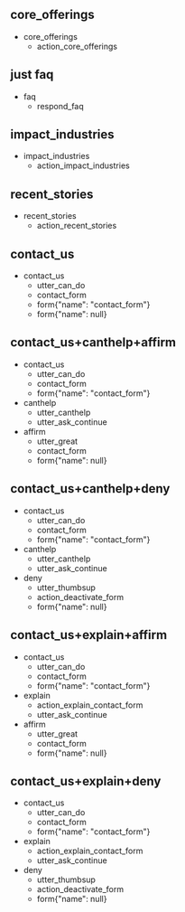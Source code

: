 ## core_offerings
* core_offerings
  - action_core_offerings

## just faq
* faq
  - respond_faq

## impact_industries
* impact_industries
  - action_impact_industries

## recent_stories
* recent_stories
  - action_recent_stories


## contact_us
* contact_us
  - utter_can_do
  - contact_form
  - form{"name": "contact_form"}
  - form{"name": null}

## contact_us+canthelp+affirm
* contact_us
  - utter_can_do
  - contact_form
  - form{"name": "contact_form"}
* canthelp
  - utter_canthelp
  - utter_ask_continue
* affirm
  - utter_great
  - contact_form
  - form{"name": null}

## contact_us+canthelp+deny
* contact_us
  - utter_can_do
  - contact_form
  - form{"name": "contact_form"}
* canthelp
  - utter_canthelp
  - utter_ask_continue
* deny
  - utter_thumbsup
  - action_deactivate_form
  - form{"name": null}

## contact_us+explain+affirm
* contact_us
  - utter_can_do
  - contact_form
  - form{"name": "contact_form"}
* explain
  - action_explain_contact_form
  - utter_ask_continue
* affirm
  - utter_great
  - contact_form
  - form{"name": null}

## contact_us+explain+deny
* contact_us
  - utter_can_do
  - contact_form
  - form{"name": "contact_form"}
* explain
  - action_explain_contact_form
  - utter_ask_continue
* deny
  - utter_thumbsup
  - action_deactivate_form
  - form{"name": null}
